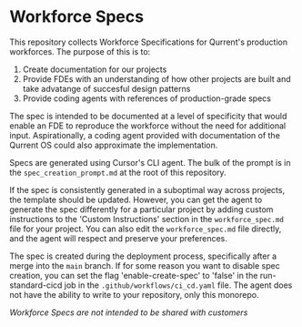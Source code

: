 # Workforce Specs

This repository collects Workforce Specifications for Qurrent's production workforces. The purpose of this is to:
1. Create documentation for our projects
2. Provide FDEs with an understanding of how other projects are built and take advatange of succesful design patterns
3. Provide coding agents with references of production-grade specs

The spec is intended to be documented at a level of specificity that would enable an FDE to reproduce the workforce without the need for additional input. Aspirationally, a coding agent provided with documentation of the Qurrent OS could also approximate the implementation.

Specs are generated using Cursor's CLI agent. The bulk of the prompt is in the `spec_creation_prompt.md` at the root of this repository.

If the spec is consistently generated in a suboptimal way across projects, the template should be updated. However, you can get the agent to generate the spec differently for a particular project by adding custom instructions to the 'Custom Instructions' section in the `workforce_spec.md` file for your project. You can also edit the `workforce_spec.md` file directly, and the agent will respect and preserve your preferences.

The spec is created during the deployment process, specifically after a merge into the `main` branch. If for some reason you want to disable spec creation, you can set the flag 'enable-create-spec' to 'false' in the run-standard-cicd job in the `.github/workflows/ci_cd.yaml` file. The agent does not have the ability to write to your repository, only this monorepo.

*Workforce Specs are not intended to be shared with customers*
